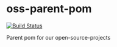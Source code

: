 # oss-parent-pom

[![Build Status](https://travis-ci.org/OliWolff/oss-parent-pom.svg?branch=master)](https://travis-ci.org/OliWolff/oss-parent-pom)

Parent pom for our open-source-projects
